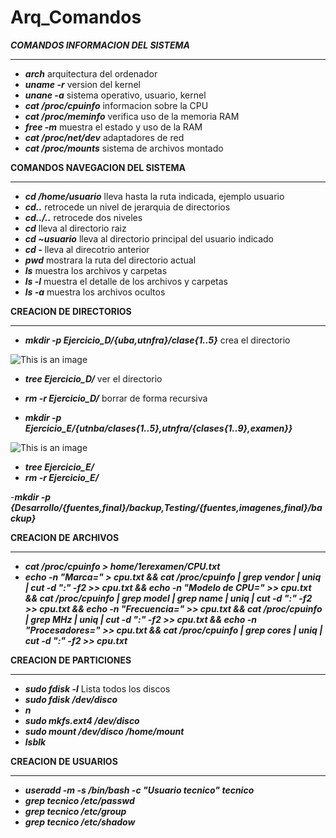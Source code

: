 # Arq_Comandos

*****COMANDOS INFORMACION DEL SISTEMA*****
*******************************************

- ***arch***                 arquitectura del ordenador
- ***uname -r***             version del kernel
- ***unane -a***             sistema operativo, usuario, kernel
- ***cat /proc/cpuinfo***    informacion sobre la CPU
- ***cat /proc/meminfo***    verifica uso de la memoria RAM
- ***free -m***              muestra el estado y uso de la RAM
- ***cat /proc/net/dev***    adaptadores de red
- ***cat /proc/mounts***     sistema de archivos montado


******COMANDOS NAVEGACION DEL SISTEMA******
*******************************************

- ***cd /home/usuario***      lleva hasta la ruta indicada, ejemplo usuario
- ***cd..***                  retrocede un nivel de jerarquia de directorios
- ***cd../..***               retrocede dos niveles
- ***cd***                    lleva al directorio raiz
- ***cd ~usuario***           lleva al directorio principal del usuario indicado
- ***cd -***                  lleva al direcotrio anterior
- ***pwd***                   mostrara la ruta del directorio actual
- ***ls***                    muestra los archivos y carpetas
- ***ls -l***                 muestra el detalle de los archivos y carpetas
- ***ls -a***                 muestra los archivos ocultos


**********CREACION DE DIRECTORIOS**********
*******************************************
- ***mkdir -p Ejercicio_D/{uba,utnfra}/clase{1..5}***     crea el directorio

![This is an image](https://i.postimg.cc/L4C5P7VW/subir1.png)
- ***tree Ejercicio_D/***                                 ver el directorio   
- ***rm -r  Ejercicio_D/***                               borrar de forma recursiva

- ***mkdir -p Ejercicio_E/{utnba/clases{1..5},utnfra/{clases{1..9},examen}}***

![This is an image](https://i.postimg.cc/SRBprWRn/subir2.png)
- ***tree Ejercicio_E/***                                   
- ***rm -r  Ejercicio_E/***

-***mkdir -p {Desarrollo/{fuentes,final}/backup,Testing/{fuentes,imagenes,final}/backup}***


**********CREACION DE ARCHIVOS**********
*******************************************
- ***cat /proc/cpuinfo > home/1erexamen/CPU.txt***
- ***echo -n "Marca=" > cpu.txt && cat /proc/cpuinfo | grep vendor | uniq | cut -d ":" -f2 >> cpu.txt && echo -n "Modelo de CPU=" >> cpu.txt && cat /proc/cpuinfo | grep model | grep name | uniq | cut -d ":" -f2 >> cpu.txt && echo -n "Frecuencia=" >> cpu.txt && cat /proc/cpuinfo | grep MHz | uniq | cut -d ":" -f2 >> cpu.txt && echo -n "Procesadores=" >> cpu.txt  &&  cat /proc/cpuinfo | grep cores | uniq | cut -d ":" -f2 >> cpu.txt***


**********CREACION DE PARTICIONES**********
*******************************************

- ***sudo fdisk -l***  Lista todos los discos
- ***sudo fdisk /dev/disco***
- ***n***
- ***sudo mkfs.ext4 /dev/disco***
- ***sudo mount /dev/disco /home/mount***
- ***lsblk***


**********CREACION DE USUARIOS**********
*******************************************
- ***useradd -m -s /bin/bash -c "Usuario tecnico" tecnico***
- ***grep tecnico /etc/passwd***
- ***grep tecnico /etc/group***
- ***grep tecnico /etc/shadow***



